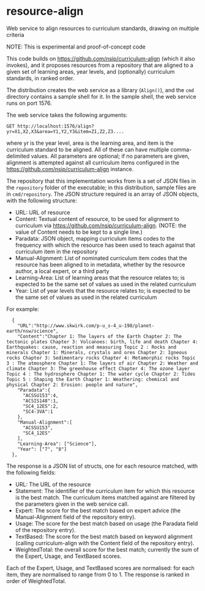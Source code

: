 # resource-align
Web service to align resources to curriculum standards, drawing on multiple criteria

NOTE: This is experimental and proof-of-concept code

This code builds on https://github.com/nsip/curriculum-align (which it also invokes), and it proposes resources from a repository that are aligned to a given set of learning areas, year levels, and (optionally) curriculum standards, in ranked order.

The distribution creates the web service as a library (`Align()`), and the `cmd` directory contains a sample shell for it. In the sample shell, the web service runs on port 1576.

The web service takes the following arguments:

````
GET http://localhost:1576/align?yr=X1,X2,X3&area=Y1,Y2,Y3&item=Z1,Z2,Z3....
````

where yr is the year level, area is the learning area, and item is the curriculum standard to be aligned. All of these can have multiple comma-delimited values. All parameters are optional; if no parameters are given, alignment is attempted against all curriculum items configured in the https://github.com/nsip/curriculum-align instance.

The repository that this implementation works from is a set of JSON files in the `repository` folder of the executable; in this distribution, sample files are in `cmd/repository`. The JSON structure required is an array of JSON objects, with the following structure:

* URL: URL of resource
* Content: Textual content of resource, to be used for alignment to curriculum via https://github.com/nsip/curriculum-align. (NOTE: the value of Content needs to be kept to a single line.)
* Paradata: JSON object, mapping curriculum items codes to the frequency with which the resource has been used to teach against that curriculum item in the repository
* Manual-Alignment: List of nominated curriculum item codes that the resource has been aligned to in metadata, whether by the resource author, a local expert, or a third party
* Learning-Area: List of learning areas that the resource relates to; is expected to be the same set of values as used in the related curriculum
* Year: List of year levels that the resource relates to; is expected to be the same set of values as used in the related curriculum

For example:

````
  {
    "URL":"http://www.skwirk.com/p-u_s-4_u-198/planet-earth/nsw/science",
    "Content":"Chapter 1: The layers of the Earth Chapter 2: The tectonic plates Chapter 3: Volcanoes: birth, life and death Chapter 4: Earthquakes: cause, reaction and measuring Topic 2 : Rocks and minerals Chapter 1: Minerals, crystals and ores Chapter 2: Igneous rocks Chapter 3: Sedimentary rocks Chapter 4: Metamorphic rocks Topic 3 : The atmosphere Chapter 1: The layers of air Chapter 2: Weather and climate Chapter 3: The greenhouse effect Chapter 4: The ozone layer Topic 4 : The hydrosphere Chapter 1: The water cycle Chapter 2: Tides Topic 5 : Shaping the Earth Chapter 1: Weathering: chemical and physical Chapter 2: Erosion: people and nature",
    "Paradata":{
      "ACSSU153":4,
      "ACSIS148":1,
      "SC4_12ES":2,
      "SC4-3VA":1
    },
    "Manual-Alignment":[
      "ACSSU153",
      "SC4_12ES"
    ],
    "Learning-Area": ["Science"],
    "Year": ["7", "8"]
  },
````

The response is a JSON list of structs, one for each resource matched, with the following fields:

* URL: The URL of the resource
* Statement: The identifier of the curriculum item for which this resource is the best match. The curriculum items matched against are filtered by the parameters given in the web service call.
* Expert: The score for the best match based on expert advice (the Manual-Alignment field of the repository entry).
* Usage: The score for the best match based on usage (the Paradata field of the repository entry).
* TextBased: The score for the best match based on keyword alignment (calling curriculum-align with the Content field of the repository entry).
* WeightedTotal: the overall score for the best match; currently the sum of the Expert, Usage, and TextBased scores.

Each of the Expert, Usage, and TextBased scores are normalised: for each item, they are normalised to range from 0 to 1. The response is ranked in order of WeightedTotal.
